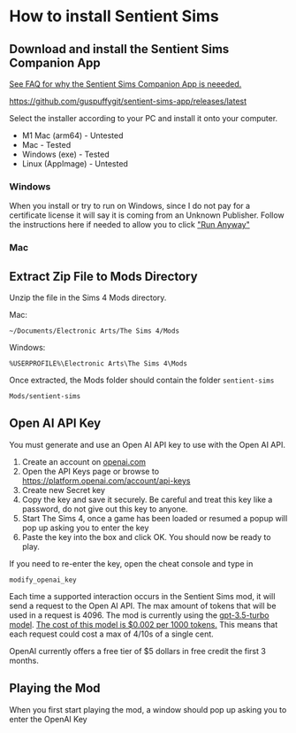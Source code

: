# How to install Sentient Sims

## Download and install the Sentient Sims Companion App

[See FAQ for why the Sentient Sims Companion App is neeeded.](https://www.sentientsimulations.com/faq)

https://github.com/guspuffygit/sentient-sims-app/releases/latest

Select the installer according to your PC and install it onto your computer.

* M1 Mac (arm64) - Untested
* Mac - Tested
* Windows (exe) - Tested
* Linux (AppImage) - Untested

### Windows

When you install or try to run on Windows, since I do not pay for a certificate license it will say it is coming from an Unknown Publisher. Follow the instructions here if needed to allow you to click ["Run Anyway"](https://www.addictivetips.com/windows-tips/fix-no-run-anyway-option-on-smartscreen-windows-10/)

### Mac


## Extract Zip File to Mods Directory

Unzip the file in the Sims 4 Mods directory.

Mac:

`~/Documents/Electronic Arts/The Sims 4/Mods`

Windows:

`%USERPROFILE%\Electronic Arts\The Sims 4\Mods`

Once extracted, the Mods folder should contain the folder `sentient-sims`

`Mods/sentient-sims`


## Open AI API Key

You must generate and use an Open AI API key to use with the Open AI API.

1. Create an account on [openai.com](https://platform.openai.com/signup?launch)
1. Open the API Keys page or browse to https://platform.openai.com/account/api-keys
1. Create new Secret key
1. Copy the key and save it securely. Be careful and treat this key like a password, do not give out this key to anyone.
1. Start The Sims 4, once a game has been loaded or resumed a popup will pop up asking you to enter the key
1. Paste the key into the box and click OK. You should now be ready to play.

If you need to re-enter the key, open the cheat console and type in

```
modify_openai_key
```

Each time a supported interaction occurs in the Sentient Sims mod, it will send a request to the Open AI API.
The max amount of tokens that will be used in a request is 4096.
The mod is currently using the [gpt-3.5-turbo model](https://platform.openai.com/docs/models/gpt-3-5).
[The cost of this model is $0.002 per 1000 tokens.](https://openai.com/pricing#language-models)
This means that each request could cost a max of 4/10s of a single cent.

OpenAI currently offers a free tier of $5 dollars in free credit the first 3 months.

## Playing the Mod

When you first start playing the mod, a window should pop up asking you to enter the OpenAI Key

